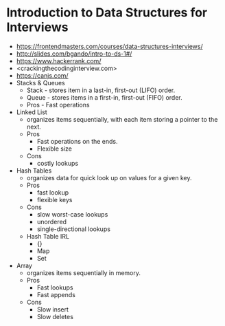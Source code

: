 # Introduction to Data Structures for Interviews

* <https://frontendmasters.com/courses/data-structures-interviews/>
* <http://slides.com/bgando/intro-to-ds-1#/>
* <https://www.hackerrank.com/>
* <crackingthecodinginterview.com>
* <https://canjs.com/>
* Stacks & Queues
  * Stack - stores item in a last-in, first-out (LIFO) order.
  * Queue - stores items in a first-in, first-out (FIFO) order.
  * Pros - Fast operations
* Linked List
  * organizes items sequentially, with each item storing a pointer to the next.
  * Pros
    * Fast operations on the ends.
    * Flexible size
  * Cons
    * costly lookups
* Hash Tables
  * organizes data for quick look up on values for a given key.
  * Pros
    * fast lookup
    * flexible keys
  * Cons
    * slow worst-case lookups
    * unordered
    * single-directional lookups
  * Hash Table IRL
    * {}
    * Map
    * Set
* Array
  * organizes items sequentially in memory.
  * Pros
    * Fast lookups
    * Fast appends
  * Cons
    * Slow insert
    * Slow deletes
